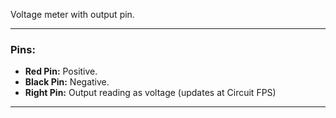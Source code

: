 Voltage meter with output pin.

---

### Pins:

- **Red Pin:** Positive.<br>
- **Black Pin:** Negative.<br>
- **Right Pin:** Output reading as voltage (updates at Circuit FPS)<br>

---
